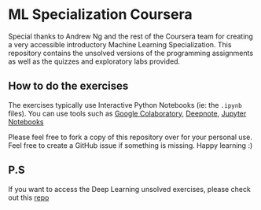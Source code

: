 # ML Specialization Coursera
Special thanks to Andrew Ng and the rest of the Coursera team for creating a very accessible introductory Machine Learning Specialization. This repository contains the unsolved versions of the programming assignments as well as the quizzes and exploratory labs provided. 

## How to do the exercises
The exercises typically use Interactive Python Notebooks (ie: the `.ipynb` files). You can use tools such as [Google Colaboratory](https://colab.research.google.com/), [Deepnote](deepnote.com), [Jupyter Notebooks](https://jupyter.org/)

Please feel free to fork a copy of this repository over for your personal use. Feel free to create a GitHub issue if something is missing. Happy learning :)

## P.S
If you want to access the Deep Learning unsolved exercises, please check out this [repo](https://github.com/karkir0003/Deep-Learning-Specialization-Coursera/tree/main)
